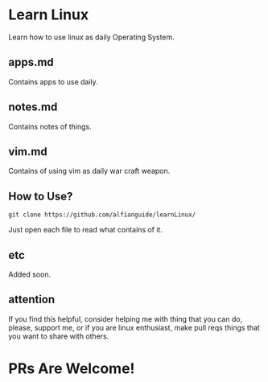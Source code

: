 # Learn Linux
Learn how to use linux as daily Operating System.

## apps.md
Contains apps to use daily.

## notes.md
Contains notes of things.

## vim.md
Contains of using vim as daily war craft weapon.

## How to Use?
```
git clone https://github.com/alfianguide/learnLinux/
```
Just open each file to read what contains of it.

## etc
Added soon.

## attention
If you find this helpful, consider helping me with thing that you can do, please, support me, or if you are linux enthusiast, make pull reqs things that you want to share with others.

# PRs Are Welcome!

